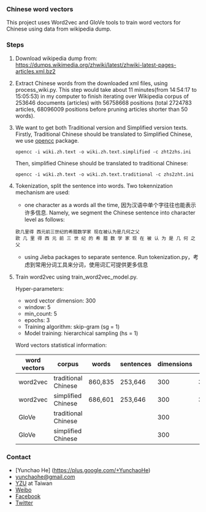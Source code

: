 ### Chinese word vectors

This project uses Word2vec and GloVe tools to train word vectors for Chinese using data from wikipedia dump.

### Steps

1. Download wikipedia dump from: https://dumps.wikimedia.org/zhwiki/latest/zhwiki-latest-pages-articles.xml.bz2

2. Extract Chinese words from the downloaded xml files, using process_wiki.py. This step would take about 11 minutes(from 14:54:17 to 15:05:53) in my computer to finish iterating over Wikipedia corpus of 253646 documents (articles) with 56758668 positions (total 2724783 articles, 68096009 positions before pruning articles shorter than 50 words).

3. We want to get both Traditional version and Simplified version texts. Firstly, Traditional Chinese should be translated to Simplified Chinese, we use [opencc](https://github.com/BYVoid/OpenCC) package.

    ```
    opencc -i wiki.zh.text -o wiki.zh.text.simplified -c zht2zhs.ini
    ```
    Then, simplified Chinese should be translated to traditional Chinese:
    
    ```
    opencc -i wiki.zh.text -o wiki.zh.text.traditional -c zhs2zht.ini
    ```
    
4. Tokenization, split the sentence into words. Two tokennization mechanism are used: 

    * one character as a words all the time, 因为汉语中单个字往往也能表示许多信息. Namely, we segment the Chinese sentence into character level as follows:
     
     ```
     欧几里得 西元前三世纪的希腊数学家 现在被认为是几何之父
     欧 几 里 得 西 元 前 三 世 纪 的 希 腊 数 学 家 现 在 被 认 为 是 几 何 之 父
     ```
    
    * using Jieba packages to separate sentence. Run tokenization.py，考虑到常用分词工具来分词，使用词汇可提供更多信息
    
5. Train word2vec using train_word2vec_model.py.

   Hyper-parameters:
   
   * word vector dimension: 300
   * window: 5
   * min_count: 5
   * epochs: 3
   * Training algorithm: skip-gram (sg = 1)
   * Model training: hierarchical sampling (hs = 1)
   
   Word vectors statistical information: 
   
   |word vectors|corpus|words|sentences|dimensions|Time|
   |------|------|------|------|------|------|
   |word2vec|traditional Chinese|860,835|253,646|300|3086.8s|
   |word2vec|simplified Chinese|686,601|253,646|300|3186.9s|
   |GloVe|traditional Chinese|||300||
   |GloVe|simplified Chinese|||300||


### Contact

* [Yunchao He] (https://plus.google.com/+YunchaoHe)
* yunchaohe@gmail.com
* [YZU](http://www.yzu.edu.tw/) at Taiwan
* [Weibo](http://weibo.com/heyunchao)
* [Facebook](https://www.facebook.com/yunchao.h)
* [Twitter](https://twitter.com/candlewill)